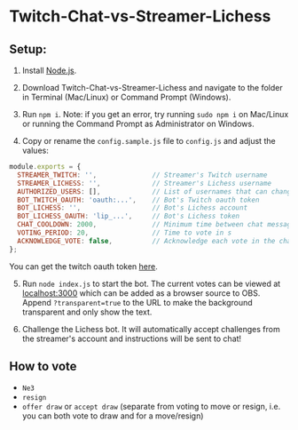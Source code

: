 # Twitch-Chat-vs-Streamer-Lichess

## Setup:

1) Install [Node.js](https://nodejs.org/en/download/).

2) Download Twitch-Chat-vs-Streamer-Lichess and navigate to the folder in Terminal (Mac/Linux) or Command Prompt (Windows).

3) Run `npm i`. Note: if you get an error, try running `sudo npm i` on Mac/Linux or running the Command Prompt as Administrator on Windows.

4) Copy or rename the `config.sample.js` file to `config.js` and adjust the values:
```js
module.exports = {
  STREAMER_TWITCH: '',				// Streamer's Twitch username
  STREAMER_LICHESS: '',				// Streamer's Lichess username
  AUTHORIZED_USERS: [],				// List of usernames that can change the voting period via !setvotingperiod 42
  BOT_TWITCH_OAUTH: 'oauth:...',	// Bot's Twitch oauth token
  BOT_LICHESS: '',					// Bot's Lichess account
  BOT_LICHESS_OAUTH: 'lip_...',		// Bot's Lichess token
  CHAT_COOLDOWN: 2000,				// Minimum time between chat messages in ms (only really relevant when ACKNOWLEDGE_VOTE is enabled)
  VOTING_PERIOD: 20,				// Time to vote in s
  ACKNOWLEDGE_VOTE: false,			// Acknowledge each vote in the chat
};
```

You can get the twitch oauth token [here](https://twitchapps.com/tmi/).

5) Run `node index.js` to start the bot. The current votes can be viewed at [localhost:3000](localhost:3000) which can be added as a browser source to OBS. Append `?transparent=true` to the URL to make the background transparent and only show the text.

6) Challenge the Lichess bot. It will automatically accept challenges from the streamer's account and instructions will be sent to chat!

## How to vote

- `Ne3`
- `resign`
- `offer draw` or `accept draw` (separate from voting to move or resign, i.e. you can both vote to draw and for a move/resign)
